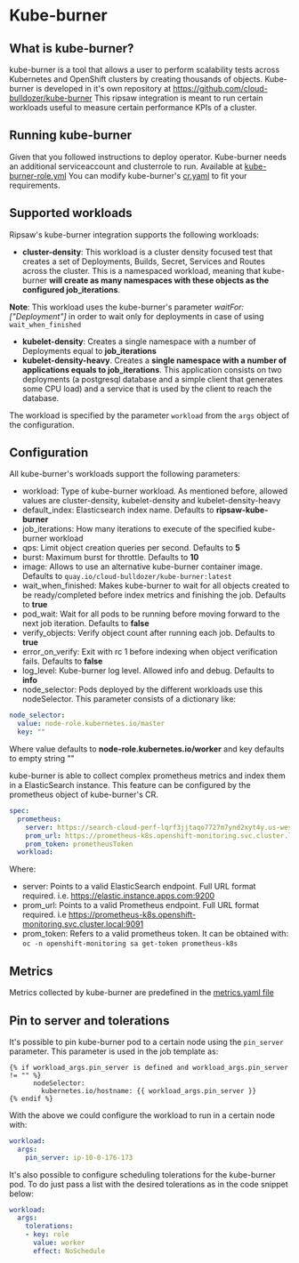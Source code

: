 # Kube-burner

## What is kube-burner?

kube-burner is a tool that allows a user to perform scalability tests across Kubernetes and OpenShift clusters by creating thousands of objects. Kube-burner is developed in it's own repository at https://github.com/cloud-bulldozer/kube-burner
This ripsaw integration is meant to run certain workloads useful to measure certain performance KPIs of a cluster.

## Running kube-burner

Given that you followed instructions to deploy operator. Kube-burner needs an additional serviceaccount and clusterrole to run. Available at [kube-burner-role.yml](../resources/kube-burner-role.yml)
You can modify kube-burner's [cr.yaml](../resources/crds/ripsaw_v1alpha1_kube-burner_cr.yaml) to fit your requirements.

## Supported workloads

Ripsaw's kube-burner integration supports the following workloads:

- **cluster-density**: This workload is a cluster density focused test that creates a set of Deployments, Builds, Secret, Services and Routes across the cluster. This is a namespaced workload, meaning that kube-burner **will create as many namespaces with these objects as the configured job_iterations**. 

**Note**: This workload uses the kube-burner's parameter _*waitFor: ["Deployment"]*_ in order to wait only for deployments in case of using `wait_when_finished`
- **kubelet-density**: Creates a single namespace with a number of Deployments equal to **job_iterations**
- **kubelet-density-heavy**. Creates a **single namespace with a number of applications equals to job_iterations**. This application consists on two deployments (a postgresql database and a simple client that generates some CPU load) and a service that is used by the client to reach the database.

The workload is specified by the parameter `workload` from the `args` object of the configuration.

## Configuration

All kube-burner's workloads support the following parameters:

- workload: Type of kube-burner workload. As mentioned before, allowed values are cluster-density, kubelet-density and kubelet-density-heavy
- default_index: Elasticsearch index name. Defaults to __ripsaw-kube-burner__
- job_iterations: How many iterations to execute of the specified kube-burner workload
- qps: Limit object creation queries per second. Defaults to __5__
- burst: Maximum burst for throttle. Defaults to __10__
- image: Allows to use an alternative kube-burner container image. Defaults to `quay.io/cloud-bulldozer/kube-burner:latest`
- wait_when_finished: Makes kube-burner to wait for all objects created to be ready/completed before index metrics and finishing the job. Defaults to __true__
- pod_wait: Wait for all pods to be running before moving forward to the next job iteration. Defaults to __false__
- verify_objects: Verify object count after running each job. Defaults to __true__
- error_on_verify: Exit with rc 1 before indexing when object verification fails. Defaults to __false__
- log_level: Kube-burner log level. Allowed info and debug. Defaults to __info__
- node_selector: Pods deployed by the different workloads use this nodeSelector. This parameter consists of a dictionary like:

```yaml
node_selector:
  value: node-role.kubernetes.io/master
  key: ""
```
Where value defaults to __node-role.kubernetes.io/worker__ and key defaults to empty string ""

kube-burner is able to collect complex prometheus metrics and index them in a ElasticSearch instance. This feature can be configured by the prometheus object of kube-burner's CR.

```yaml
spec:
  prometheus:
    server: https://search-cloud-perf-lqrf3jjtaqo7727m7ynd2xyt4y.us-west-2.es.amazonaws.com:443
    prom_url: https://prometheus-k8s.openshift-monitoring.svc.cluster.local:9091
    prom_token: prometheusToken
  workload:
```

Where:
- server: Points to a valid ElasticSearch endpoint. Full URL format required. i.e. https://elastic.instance.apps.com:9200
- prom_url: Points to a valid Prometheus endpoint. Full URL format required. i.e https://prometheus-k8s.openshift-monitoring.svc.cluster.local:9091
- prom_token: Refers to a valid prometheus token. It can be obtained with: `oc -n openshift-monitoring sa get-token prometheus-k8s`

## Metrics

Metrics collected by kube-burner are predefined in the [metrics.yaml file](../roles/kube-burner/files/metrics.yaml)

## Pin to server and tolerations

It's possible to pin kube-burner pod to a certain node using the `pin_server` parameter. This parameter is used in the job template as:

```jinja
{% if workload_args.pin_server is defined and workload_args.pin_server != "" %}
      nodeSelector:
        kubernetes.io/hostname: {{ workload_args.pin_server }}
{% endif %}
```

With the above we could configure the workload to run in a certain node with:

```yaml
workload:
  args:
    pin_server: ip-10-0-176-173
```

It's also possible to configure scheduling tolerations for the kube-burner pod. To do just pass a list with the desired tolerations as in the code snippet below:

```yaml
workload:
  args:
    tolerations:
    - key: role
      value: worker
      effect: NoSchedule
```
